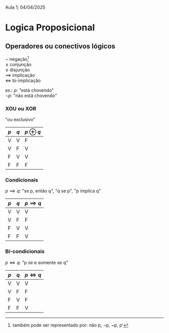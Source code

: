Aula 1; 04/04/2025

# Logica Proposicional

## Operadores ou conectivos lógicos
$\neg$ negação[^1] <br>
$\land$ conjunção <br>
$\lor$ disjunção <br>
$\implies$ implicação <br>
$\iff$ bi-implicação

ex.: $p$: "está chovendo" <br>
$\neg p$: "não está chovendo"

### XOU ou XOR
"ou exclusivo"

| $p$ | $q$ | $p \oplus q$ |
| --- | --- | ------------ |
| V   | V   | F            |
| V   | F   | V            |
| F   | V   | V            |
| F   | F   | F            |

### Condicionais
$p \implies q$: "se p, então q", "q se p", "p implica q"

| $p$ | $q$ | $p \implies q$ |
| --- | --- | -------------- |
| V   | V   | V              |
| V   | F   | F              |
| F   | V   | V              |
| F   | F   | V              |

### Bi-condicionais
$p \iff q$: "p se e somente se q"

| $p$ | $q$ | $p \iff q$ |
| --- | --- | ---------- |
| V   | V   | V          |
| V   | F   | F          |
| F   | V   | F          |
| F   | F   | V          |

[^1]: também pode ser representado por: não p, ¬p, ~p, p'